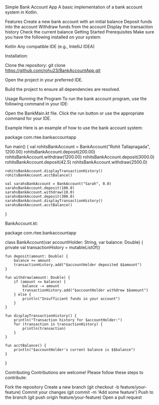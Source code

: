Simple Bank Account App
A basic implementation of a bank account system in Kotlin.

Features
Create a new bank account with an initial balance
Deposit funds into the account
Withdraw funds from the account
Display the transaction history
Check the current balance
Getting Started
Prerequisites
Make sure you have the following installed on your system:

Kotlin
Any compatible IDE (e.g., IntelliJ IDEA)

Installation:

Clone the repository: git clone https://github.com/rohu23/BankAccountApp.git

Open the project in your preferred IDE.

Build the project to ensure all dependencies are resolved.

Usage
Running the Program
To run the bank account program, use the following command in your IDE:

Open the BankMain.kt file.
Click the run button or use the appropriate command for your IDE.

Example
Here is an example of how to use the bank account system:

package com.rtee.bankaccountapp

fun main() {
    val rohitsBankAccount = BankAccount("Rohit Tallapragada", 1200.00)
    rohitsBankAccount.deposit(200.00)
    rohitsBankAccount.withdraw(1200.00)
    rohitsBankAccount.deposit(3000.0)
    rohitsBankAccount.deposit(42.5)
    rohitsBankAccount.withdraw(2500.0)

    rohitsBankAccount.displayTransactionHistory()
    rohitsBankAccount.acctBalance()

    val sarahsBankAccount = BankAccount("Sarah", 0.0)
    sarahsBankAccount.deposit(100.0)
    sarahsBankAccount.withdraw(10.0)
    sarahsBankAccount.deposit(300.0)
    sarahsBankAccount.displayTransactionHistory()
    sarahsBankAccount.acctBalance()
}

BankAccount.kt: 

package com.rtee.bankaccountapp

class BankAccount(var accountHolder: String, var balance: Double) {
    private val transactionHistory = mutableListOf<String>()

    fun deposit(amount: Double) {
        balance += amount
        transactionHistory.add("$accountHolder deposited $$amount")
    }

    fun withdraw(amount: Double) {
        if (amount <= balance) {
            balance -= amount
            transactionHistory.add("$accountHolder withdrew $$amount")
        } else {
            println("Insufficient funds in your account")
        }
    }

    fun displayTransactionHistory() {
        println("Transaction history for $accountHolder:")
        for (transaction in transactionHistory) {
            println(transaction)
        }
    }

    fun acctBalance() {
        println("$accountHolder's current balance is $$balance")
    }
}

Contributing
Contributions are welcome! Please follow these steps to contribute:

Fork the repository
Create a new branch (git checkout -b feature/your-feature)
Commit your changes (git commit -m 'Add some feature')
Push to the branch (git push origin feature/your-feature)
Open a pull request
